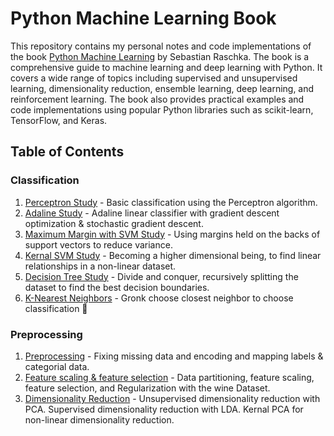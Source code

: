 # Python Machine Learning Book

This repository contains my personal notes and code implementations of the book [Python Machine Learning](https://www.amazon.com/Python-Machine-Learning-scikit-learn-TensorFlow-dp-1789955750/dp/1789955750/ref=dp_ob_title_bk) by Sebastian Raschka. The book is a comprehensive guide to machine learning and deep learning with Python. It covers a wide range of topics including supervised and unsupervised learning, dimensionality reduction, ensemble learning, deep learning, and reinforcement learning. The book also provides practical examples and code implementations using popular Python libraries such as scikit-learn, TensorFlow, and Keras.

## Table of Contents

### Classification

1. [Perceptron Study](./notebooks/classification/perceptron.ipynb) - Basic classification using the Perceptron algorithm.
2. [Adaline Study](./notebooks/classification/adaline.ipynb) - Adaline linear classifier with gradient descent optimization & stochastic gradient descent.
3. [Maximum Margin with SVM Study](./notebooks/classification/maximumMarginSVM.ipynb) - Using margins held on the backs of support vectors to reduce variance.
4. [Kernal SVM Study](./notebooks/classification/kernalSVM.ipynb) - Becoming a higher dimensional being, to find linear relationships in a non-linear dataset.
5. [Decision Tree Study](./notebooks/classification/decisionTree.ipynb) - Divide and conquer, recursively splitting the dataset to find the best decision boundaries.
6. [K-Nearest Neighbors](./notebooks/classification/knn.ipynb) - Gronk choose closest neighbor to choose classification 🗿

### Preprocessing

1. [Preprocessing](./notebooks/preprocessing/dataPreprocessing.ipynb) - Fixing missing data and encoding and mapping labels & categorial data.
2. [Feature scaling & feature selection](./notebooks/preprocessing/wineDatasetProcessing.ipynb) - Data partitioning, feature scaling, feature selection, and Regularization with the wine Dataset.
3. [Dimensionality Reduction](./notebooks/preprocessing/dimensionalityReduction.ipynb) - Unsupervised dimensionality reduction with PCA. Supervised dimensionality reduction with LDA. Kernal PCA for non-linear dimensionality reduction.

